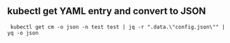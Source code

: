 

## kubectl get YAML entry and convert to JSON
```shell
 kubectl get cm -o json -n test test | jq -r ".data.\"config.json\"" | yq -o json
```
